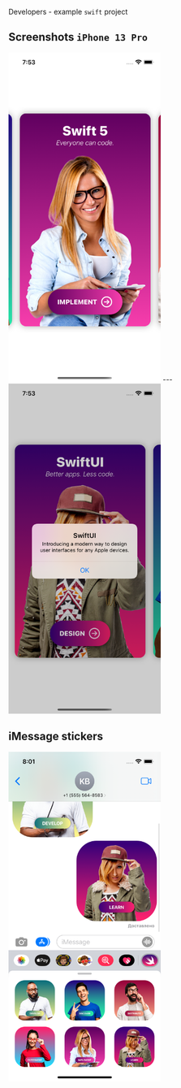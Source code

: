 Developers - example `swift` project

## Screenshots `iPhone 13 Pro`
<img src="readme-images/iPhone-13-pro-horizontal-scroll-view.png" width="300">
---
<img src="readme-images/iPhone-13-pro-alert.png" width="300">

## iMessage stickers
<img src="readme-images/iPhone-13-pro-stickers.png" width="300">